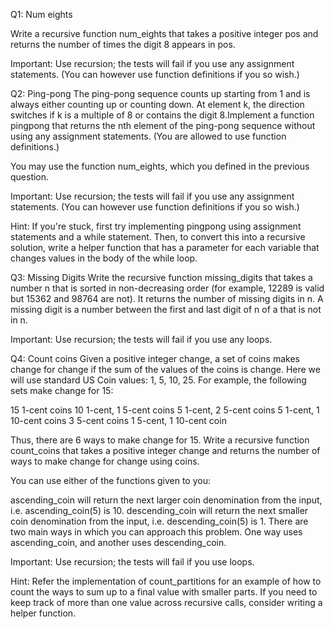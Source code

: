 Q1: Num eights

Write a recursive function num_eights that takes a positive integer pos and returns the number of times the digit 8 appears in pos.

Important: Use recursion; the tests will fail if you use any assignment statements. (You can however use function definitions if you so wish.)






Q2: Ping-pong
The ping-pong sequence counts up starting from 1 and is always either counting up or counting down. At element k, the direction switches if k is a multiple of 8 or contains the digit 8.Implement a function pingpong that returns the nth element of the ping-pong sequence without using any assignment statements. (You are allowed to use function definitions.)

You may use the function num_eights, which you defined in the previous question.

Important: Use recursion; the tests will fail if you use any assignment statements. (You can however use function definitions if you so wish.)

Hint: If you're stuck, first try implementing pingpong using assignment statements and a while statement. Then, to convert this into a recursive solution, write a helper function that has a parameter for each variable that changes values in the body of the while loop.





Q3: Missing Digits
Write the recursive function missing_digits that takes a number n that is sorted in non-decreasing order (for example, 12289 is valid but 15362 and 98764 are not). It returns the number of missing digits in n. A missing digit is a number between the first and last digit of n of a that is not in n.

Important: Use recursion; the tests will fail if you use any loops.



Q4: Count coins
Given a positive integer change, a set of coins makes change for change if the sum of the values of the coins is change. Here we will use standard US Coin values: 1, 5, 10, 25. For example, the following sets make change for 15:

15 1-cent coins
10 1-cent, 1 5-cent coins
5 1-cent, 2 5-cent coins
5 1-cent, 1 10-cent coins
3 5-cent coins
1 5-cent, 1 10-cent coin

Thus, there are 6 ways to make change for 15. Write a recursive function count_coins that takes a positive integer change and returns the number of ways to make change for change using coins.

You can use either of the functions given to you:

ascending_coin will return the next larger coin denomination from the input, i.e. ascending_coin(5) is 10.
descending_coin will return the next smaller coin denomination from the input, i.e. descending_coin(5) is 1.
There are two main ways in which you can approach this problem. One way uses ascending_coin, and another uses descending_coin.

Important: Use recursion; the tests will fail if you use loops.

Hint: Refer the implementation of count_partitions for an example of how to count the ways to sum up to a final value with smaller parts. If you need to keep track of more than one value across recursive calls, consider writing a helper function.
